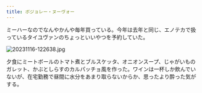 ```yaml
---
title: ボジョレー・ヌーヴォー
---
```


ミーハーなのでなんやかんや毎年買っている。今年は去年と同じ、エノテカで扱っているタイユヴァンのちょっといいやつを予約していた。

![20231116-122638.jpg](https://ceshmina-photos.s3.ap-northeast-1.amazonaws.com/medium/202311/20231116-122638.jpg)

夕食にミートボールのトマト煮とブルスケッタ、オニオンスープ、じゃがいものガレット、かぶとしらすのカルパッチョ風を作った。ワインは一杯しか飲んでいないが、在宅勤務で昼間に水分をあまり取らないからか、思ったより酔った気がする。
